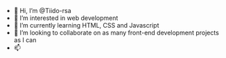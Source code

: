 - 👋 Hi, I’m @Tiido-rsa
- 👀 I’m interested in web development
- 🌱 I’m currently learning HTML, CSS and Javascript
- 💞️ I’m looking to collaborate on as many front-end development projects as I can
- 📫 
